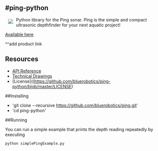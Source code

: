#ping-python
------------
<a href="https://d3js.org">
<img src="https://bluerobotics-avnk4szrcwmt8us9ai.netdna-ssl.com/images/br-logo-trans-blue-trans-sm-updated.png?x46260" align="left" hspace="10" vspace="6">
</a>


Python library for the Ping sonar. Ping is the simple and compact ultrasonic depthfinder for your next aquatic project!

[Available here](http://www.bluerobotics.com/)

^^add product link

## Resources

* [API Reference](https://github.com/bluerobotics/ping-python/blob/master/API.md)
* [Technical Drawings](http://www.bluerobotics.com/)
* [License]((https://github.com/bluerobotics/ping-python/blob/master/LICENSE)

##Installing

* 'git clone --recursive https://github.com/bluerobotics/ping.git'
* 'cd ping-python'

##Running

You can run a simple example that prints the depth reading repeatedly by executing

`python simplePingExample.py`

<br/>
